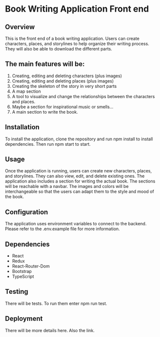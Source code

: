 # Book Writing Application Front end

## Overview

This is the front end of a book writing application. Users can create characters, places, and storylines to help organize their writing process. They will also be able to download the different parts.

## The main features will be:

1. Creating, editing and deleting characters (plus images)
2. Creating, editing and deleting places (plus images)
3. Creating the skeleton of the story in very short parts
4. A map section
5. A tool to visualize and change the relationships between the characters and places.
6. Maybe a section for inspirational music or smells...
7. A main section to write the book.

## Installation

To install the application, clone the repository and run npm install to install dependencies. Then run npm start to start.

## Usage

Once the application is running, users can create new characters, places, and storylines. They can also view, edit, and delete existing ones. The application also includes a section for writing the actual book. The sections will be reachable with a navbar. The images and colors will be interchangeable so that the users can adapt them to the style and mood of the book.

## Configuration

The application uses environment variables to connect to the backend. Please refer to the .env.example file for more information.

## Dependencies

- React
- Redux
- React-Router-Dom
- Bootstrap
- TypeScript

## Testing

There will be tests. To run them enter npm run test.

## Deployment

There will be more details here. Also the link.
